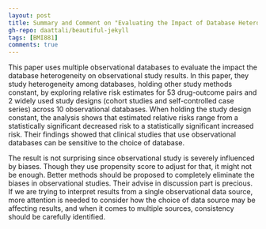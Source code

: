 ```yaml
---
layout: post
title: Summary and Comment on "Evaluating the Impact of Database Heterogeneity on Observational Study Results"
gh-repo: daattali/beautiful-jekyll
tags: [BMI881]
comments: true
---
```


This paper uses multiple observational databases to evaluate the impact the database heterogeneity on observational study results. In this paper, 
they study heterogeneity among databases, holding other study methods constant, by exploring relative risk estimates for 53 drug-outcome pairs and 
2 widely used study designs (cohort studies and self-controlled case series) across 10 observational databases. When holding the study design constant, 
the analysis shows that estimated relative risks range from a statistically significant decreased risk to a statistically significant increased risk.
Their findings showed that clinical studies that use observational databases can be sensitive to the choice of database.

The result is not surprising since observational study is severely influenced by biases. Though they use propensity score to adjust for that, it might not
be enough. Better methods should be proposed to completely eliminate the biases in observational studies. Their advise in discussion part is precious. If
we are trying to interpret results from a single observational data source, more attention is needed to consider how the choice of data source may be affecting
results, and when it comes to multiple sources, consistency should be carefully identified.
